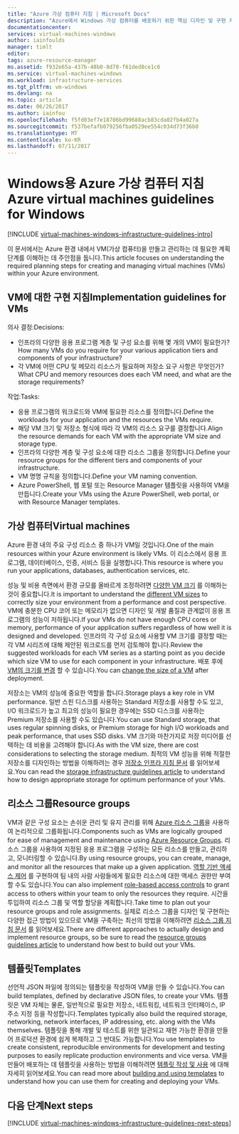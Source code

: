 ```yaml
---
title: "Azure 가상 컴퓨터 지침 | Microsoft Docs"
description: "Azure에서 Windows 가상 컴퓨터를 배포하기 위한 핵심 디자인 및 구현 지침에 대해 알아봅니다."
documentationcenter: 
services: virtual-machines-windows
author: iainfoulds
manager: timlt
editor: 
tags: azure-resource-manager
ms.assetid: f932e65a-437b-48b0-8d70-f61ded8ce1c6
ms.service: virtual-machines-windows
ms.workload: infrastructure-services
ms.tgt_pltfrm: vm-windows
ms.devlang: na
ms.topic: article
ms.date: 06/26/2017
ms.author: iainfou
ms.openlocfilehash: f5fd03ef7e18706bd99688acb83cda02fb4a027a
ms.sourcegitcommit: f537befafb079256fba0529ee554c034d73f36b0
ms.translationtype: MT
ms.contentlocale: ko-KR
ms.lasthandoff: 07/11/2017
---
```

# <a name="azure-virtual-machines-guidelines-for-windows"></a><span data-ttu-id="ac6bc-103">Windows용 Azure 가상 컴퓨터 지침</span><span class="sxs-lookup"><span data-stu-id="ac6bc-103">Azure virtual machines guidelines for Windows</span></span>
[!INCLUDE [virtual-machines-windows-infrastructure-guidelines-intro](../../../includes/virtual-machines-windows-infrastructure-guidelines-intro.md)]

<span data-ttu-id="ac6bc-104">이 문서에서는 Azure 환경 내에서 VM(가상 컴퓨터)을 만들고 관리하는 데 필요한 계획 단계를 이해하는 데 주안점을 둡니다.</span><span class="sxs-lookup"><span data-stu-id="ac6bc-104">This article focuses on understanding the required planning steps for creating and managing virtual machines (VMs) within your Azure environment.</span></span>

## <a name="implementation-guidelines-for-vms"></a><span data-ttu-id="ac6bc-105">VM에 대한 구현 지침</span><span class="sxs-lookup"><span data-stu-id="ac6bc-105">Implementation guidelines for VMs</span></span>
<span data-ttu-id="ac6bc-106">의사 결정:</span><span class="sxs-lookup"><span data-stu-id="ac6bc-106">Decisions:</span></span>

* <span data-ttu-id="ac6bc-107">인프라의 다양한 응용 프로그램 계층 및 구성 요소를 위해 몇 개의 VM이 필요한가?</span><span class="sxs-lookup"><span data-stu-id="ac6bc-107">How many VMs do you require for your various application tiers and components of your infrastructure?</span></span>
* <span data-ttu-id="ac6bc-108">각 VM에 어떤 CPU 및 메모리 리소스가 필요하며 저장소 요구 사항은 무엇인가?</span><span class="sxs-lookup"><span data-stu-id="ac6bc-108">What CPU and memory resources does each VM need, and what are the storage requirements?</span></span>

<span data-ttu-id="ac6bc-109">작업:</span><span class="sxs-lookup"><span data-stu-id="ac6bc-109">Tasks:</span></span>

* <span data-ttu-id="ac6bc-110">응용 프로그램의 워크로드와 VM에 필요한 리소스를 정의합니다.</span><span class="sxs-lookup"><span data-stu-id="ac6bc-110">Define the workloads for your application and the resources the VMs require.</span></span>
* <span data-ttu-id="ac6bc-111">해당 VM 크기 및 저장소 형식에 따라 각 VM의 리소스 요구를 결정합니다.</span><span class="sxs-lookup"><span data-stu-id="ac6bc-111">Align the resource demands for each VM with the appropriate VM size and storage type.</span></span>
* <span data-ttu-id="ac6bc-112">인프라의 다양한 계층 및 구성 요소에 대한 리소스 그룹을 정의합니다.</span><span class="sxs-lookup"><span data-stu-id="ac6bc-112">Define your resource groups for the different tiers and components of your infrastructure.</span></span>
* <span data-ttu-id="ac6bc-113">VM 명명 규칙을 정의합니다.</span><span class="sxs-lookup"><span data-stu-id="ac6bc-113">Define your VM naming convention.</span></span>
* <span data-ttu-id="ac6bc-114">Azure PowerShell, 웹 포털 또는 Resource Manager 템플릿을 사용하여 VM을 만듭니다.</span><span class="sxs-lookup"><span data-stu-id="ac6bc-114">Create your VMs using the Azure PowerShell, web portal, or with Resource Manager templates.</span></span>

## <a name="virtual-machines"></a><span data-ttu-id="ac6bc-115">가상 컴퓨터</span><span class="sxs-lookup"><span data-stu-id="ac6bc-115">Virtual machines</span></span>
<span data-ttu-id="ac6bc-116">Azure 환경 내의 주요 구성 리소스 중 하나가 VM일 것입니다.</span><span class="sxs-lookup"><span data-stu-id="ac6bc-116">One of the main resources within your Azure environment is likely VMs.</span></span> <span data-ttu-id="ac6bc-117">이 리소스에서 응용 프로그램, 데이터베이스, 인증, 서비스 등을 실행합니다.</span><span class="sxs-lookup"><span data-stu-id="ac6bc-117">This resource is where you run your applications, databases, authentication services, etc.</span></span>

<span data-ttu-id="ac6bc-118">성능 및 비용 측면에서 환경 규모를 올바르게 조정하려면 [다양한 VM 크기](sizes.md) 를 이해하는 것이 중요합니다.</span><span class="sxs-lookup"><span data-stu-id="ac6bc-118">It is important to understand the [different VM sizes](sizes.md) to correctly size your environment from a performance and cost perspective.</span></span> <span data-ttu-id="ac6bc-119">VM에 충분한 CPU 코어 또는 메모리가 없으면 디자인 및 개발 품질과 관계없이 응용 프로그램의 성능이 저하됩니다.</span><span class="sxs-lookup"><span data-stu-id="ac6bc-119">If your VMs do not have enough CPU cores or memory, performance of your application suffers regardless of how well it is designed and developed.</span></span> <span data-ttu-id="ac6bc-120">인프라의 각 구성 요소에 사용할 VM 크기를 결정할 때는 각 VM 시리즈에 대해 제안된 워크로드를 먼저 검토해야 합니다.</span><span class="sxs-lookup"><span data-stu-id="ac6bc-120">Review the suggested workloads for each VM series as a starting point as you decide which size VM to use for each component in your infrastructure.</span></span> <span data-ttu-id="ac6bc-121">배포 후에 [VM의 크기를 변경](resize-vm.md) 할 수 있습니다.</span><span class="sxs-lookup"><span data-stu-id="ac6bc-121">You can [change the size of a VM](resize-vm.md) after deployment.</span></span>

<span data-ttu-id="ac6bc-122">저장소는 VM의 성능에 중요한 역할을 합니다.</span><span class="sxs-lookup"><span data-stu-id="ac6bc-122">Storage plays a key role in VM performance.</span></span> <span data-ttu-id="ac6bc-123">일반 스핀 디스크를 사용하는 Standard 저장소를 사용할 수도 있고, I/O 워크로드가 높고 최고의 성능이 필요한 경우에는 SSD 디스크를 사용하는 Premium 저장소를 사용할 수도 있습니다.</span><span class="sxs-lookup"><span data-stu-id="ac6bc-123">You can use Standard storage, that uses regular spinning disks, or Premium storage for high I/O workloads and peak performance, that uses SSD disks.</span></span> <span data-ttu-id="ac6bc-124">VM 크기와 마찬가지로 저장 미디어를 선택하는 데 비용을 고려해야 합니다.</span><span class="sxs-lookup"><span data-stu-id="ac6bc-124">As with the VM size, there are cost considerations to selecting the storage medium.</span></span> <span data-ttu-id="ac6bc-125">최적의 VM 성능을 위해 적절한 저장소를 디자인하는 방법을 이해하려는 경우 [저장소 인프라 지침 문서](infrastructure-storage-solutions-guidelines.md) 를 읽어보세요.</span><span class="sxs-lookup"><span data-stu-id="ac6bc-125">You can read the [storage infrastructure guidelines article](infrastructure-storage-solutions-guidelines.md) to understand how to design appropriate storage for optimum performance of your VMs.</span></span>

## <a name="resource-groups"></a><span data-ttu-id="ac6bc-126">리소스 그룹</span><span class="sxs-lookup"><span data-stu-id="ac6bc-126">Resource groups</span></span>
<span data-ttu-id="ac6bc-127">VM과 같은 구성 요소는 손쉬운 관리 및 유지 관리를 위해 [Azure 리소스 그룹](../../azure-resource-manager/resource-group-overview.md)을 사용하여 논리적으로 그룹화됩니다.</span><span class="sxs-lookup"><span data-stu-id="ac6bc-127">Components such as VMs are logically grouped for ease of management and maintenance using [Azure Resource Groups](../../azure-resource-manager/resource-group-overview.md).</span></span> <span data-ttu-id="ac6bc-128">리소스 그룹을 사용하여 지정된 응용 프로그램을 구성하는 모든 리소스를 만들고, 관리하고, 모니터링할 수 있습니다.</span><span class="sxs-lookup"><span data-stu-id="ac6bc-128">By using resource groups, you can create, manage, and monitor all the resources that make up a given application.</span></span> <span data-ttu-id="ac6bc-129">[역할 기반 액세스 제어](../../active-directory/role-based-access-control-what-is.md) 를 구현하여 팀 내의 사람 사람들에게 필요한 리소스에 대한 액세스 권한만 부여할 수도 있습니다.</span><span class="sxs-lookup"><span data-stu-id="ac6bc-129">You can also implement [role-based access controls](../../active-directory/role-based-access-control-what-is.md) to grant access to others within your team to only the resources they require.</span></span> <span data-ttu-id="ac6bc-130">시간을 투입하여 리소스 그룹 및 역할 할당을 계획합니다.</span><span class="sxs-lookup"><span data-stu-id="ac6bc-130">Take time to plan out your resource groups and role assignments.</span></span> <span data-ttu-id="ac6bc-131">실제로 리소스 그룹을 디자인 및 구현하는 다양한 접근 방법이 있으므로 VM을 구축하는 최선의 방법을 이해하려면 [리소스 그룹 지침 문서](infrastructure-resource-groups-guidelines.md) 를 읽어보세요.</span><span class="sxs-lookup"><span data-stu-id="ac6bc-131">There are different approaches to actually design and implement resource groups, so be sure to read the [resource groups guidelines article](infrastructure-resource-groups-guidelines.md) to understand how best to build out your VMs.</span></span>

## <a name="templates"></a><span data-ttu-id="ac6bc-132">템플릿</span><span class="sxs-lookup"><span data-stu-id="ac6bc-132">Templates</span></span>
<span data-ttu-id="ac6bc-133">선언적 JSON 파일에 정의되는 템플릿을 작성하여 VM을 만들 수 있습니다.</span><span class="sxs-lookup"><span data-stu-id="ac6bc-133">You can build templates, defined by declarative JSON files, to create your VMs.</span></span> <span data-ttu-id="ac6bc-134">템플릿은 VM 자체는 물론, 일반적으로 필요한 저장소, 네트워킹, 네트워크 인터페이스, IP 주소 지정 등을 작성합니다.</span><span class="sxs-lookup"><span data-stu-id="ac6bc-134">Templates typically also build the required storage, networking, network interfaces, IP addressing, etc. along with the VMs themselves.</span></span> <span data-ttu-id="ac6bc-135">템플릿을 통해 개발 및 테스트를 위한 일관되고 재현 가능한 환경을 만들어 프로덕션 환경에 쉽게 복제하고 그 반대도 가능합니다.</span><span class="sxs-lookup"><span data-stu-id="ac6bc-135">You use templates to create consistent, reproducible environments for development and testing purposes to easily replicate production environments and vice versa.</span></span> <span data-ttu-id="ac6bc-136">VM을 만들어 배포하는 데 템플릿을 사용하는 방법을 이해하려면 [템플릿 작성 및 사용](../../azure-resource-manager/resource-group-overview.md#template-deployment) 에 대해 자세히 읽어보세요.</span><span class="sxs-lookup"><span data-stu-id="ac6bc-136">You can read more about [building and using templates](../../azure-resource-manager/resource-group-overview.md#template-deployment) to understand how you can use them for creating and deploying your VMs.</span></span>

## <a name="next-steps"></a><span data-ttu-id="ac6bc-137">다음 단계</span><span class="sxs-lookup"><span data-stu-id="ac6bc-137">Next steps</span></span>
[!INCLUDE [virtual-machines-windows-infrastructure-guidelines-next-steps](../../../includes/virtual-machines-windows-infrastructure-guidelines-next-steps.md)]

